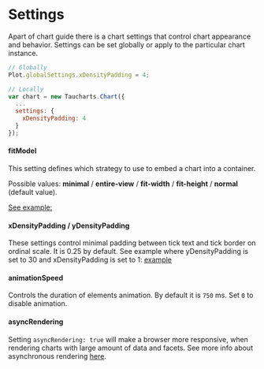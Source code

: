 # Settings

Apart of chart guide there is a chart settings that control chart appearance and behavior. Settings can be set globally or apply to the particular chart instance.

```javascript
// Globally
Plot.globalSettings.xDensityPadding = 4;

// Locally
var chart = new Taucharts.Chart({
  ...
  settings: {
    xDensityPadding: 4
  }
});
```

#### fitModel

This setting defines which strategy to use to embed a chart into a container.

Possible values: **minimal** / **entire-view** / **fit-width** / **fit-height** / **normal** (default value).

[See example:](https://jsfiddle.net/taucharts/9hzfoqop/41/)

#### xDensityPadding / yDensityPadding

These settings control minimal padding between tick text and tick border on ordinal scale.
It is 0.25 by default.
See example where yDensityPadding is set to 30 and xDensityPadding is set to 1:
[example](https://jsfiddle.net/taucharts/p3jtgt4j/33/)

#### animationSpeed

Controls the duration of elements animation. By default it is `750` ms. Set `0` to disable animation.

#### asyncRendering

Setting `asyncRendering: true` will make a browser more responsive, when rendering charts with large amount of data and facets. See more info about asynchronous rendering [here](../advanced/performance.md).